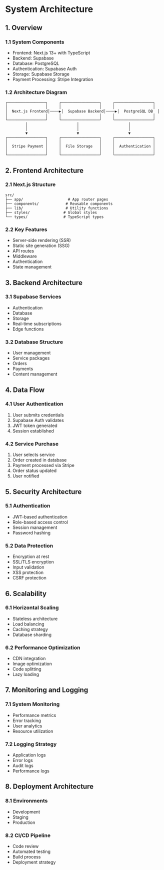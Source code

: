 # System Architecture

## 1. Overview

### 1.1 System Components
- Frontend: Next.js 13+ with TypeScript
- Backend: Supabase
- Database: PostgreSQL
- Authentication: Supabase Auth
- Storage: Supabase Storage
- Payment Processing: Stripe Integration

### 1.2 Architecture Diagram
```
┌─────────────────┐     ┌─────────────────┐     ┌─────────────────┐
│                 │     │                 │     │                 │
│  Next.js Frontend│────▶│  Supabase Backend│────▶│  PostgreSQL DB  │
│                 │     │                 │     │                 │
└─────────────────┘     └─────────────────┘     └─────────────────┘
         │                      │                      │
         │                      │                      │
         ▼                      ▼                      ▼
┌─────────────────┐     ┌─────────────────┐     ┌─────────────────┐
│                 │     │                 │     │                 │
│  Stripe Payment │     │  File Storage   │     │  Authentication │
│                 │     │                 │     │                 │
└─────────────────┘     └─────────────────┘     └─────────────────┘
```

## 2. Frontend Architecture

### 2.1 Next.js Structure
```
src/
├── app/                    # App router pages
├── components/            # Reusable components
├── lib/                   # Utility functions
├── styles/               # Global styles
└── types/                # TypeScript types
```

### 2.2 Key Features
- Server-side rendering (SSR)
- Static site generation (SSG)
- API routes
- Middleware
- Authentication
- State management

## 3. Backend Architecture

### 3.1 Supabase Services
- Authentication
- Database
- Storage
- Real-time subscriptions
- Edge functions

### 3.2 Database Structure
- User management
- Service packages
- Orders
- Payments
- Content management

## 4. Data Flow

### 4.1 User Authentication
1. User submits credentials
2. Supabase Auth validates
3. JWT token generated
4. Session established

### 4.2 Service Purchase
1. User selects service
2. Order created in database
3. Payment processed via Stripe
4. Order status updated
5. User notified

## 5. Security Architecture

### 5.1 Authentication
- JWT-based authentication
- Role-based access control
- Session management
- Password hashing

### 5.2 Data Protection
- Encryption at rest
- SSL/TLS encryption
- Input validation
- XSS protection
- CSRF protection

## 6. Scalability

### 6.1 Horizontal Scaling
- Stateless architecture
- Load balancing
- Caching strategy
- Database sharding

### 6.2 Performance Optimization
- CDN integration
- Image optimization
- Code splitting
- Lazy loading

## 7. Monitoring and Logging

### 7.1 System Monitoring
- Performance metrics
- Error tracking
- User analytics
- Resource utilization

### 7.2 Logging Strategy
- Application logs
- Error logs
- Audit logs
- Performance logs

## 8. Deployment Architecture

### 8.1 Environments
- Development
- Staging
- Production

### 8.2 CI/CD Pipeline
- Code review
- Automated testing
- Build process
- Deployment strategy 